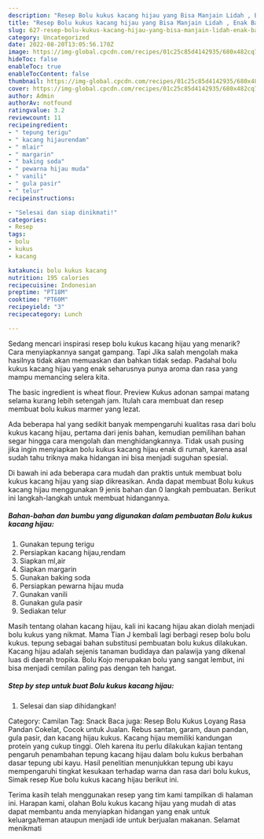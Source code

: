 ```yaml
---
description: "Resep Bolu kukus kacang hijau yang Bisa Manjain Lidah , Enak Banget"
title: "Resep Bolu kukus kacang hijau yang Bisa Manjain Lidah , Enak Banget"
slug: 627-resep-bolu-kukus-kacang-hijau-yang-bisa-manjain-lidah-enak-banget
category: Uncategorized
date: 2022-08-20T13:05:56.170Z
image: https://img-global.cpcdn.com/recipes/01c25c85d4142935/680x482cq70/bolu-kukus-kacang-hijau-foto-resep-utama.jpg
hideToc: false
enableToc: true
enableTocContent: false
thumbnail: https://img-global.cpcdn.com/recipes/01c25c85d4142935/680x482cq70/bolu-kukus-kacang-hijau-foto-resep-utama.jpg
cover: https://img-global.cpcdn.com/recipes/01c25c85d4142935/680x482cq70/bolu-kukus-kacang-hijau-foto-resep-utama.jpg
author: Admin
authorAv: notfound
ratingvalue: 3.2
reviewcount: 11
recipeingredient:
- " tepung terigu"
- " kacang hijaurendam"
- " mlair"
- " margarin"
- " baking soda"
- " pewarna hijau muda"
- " vanili"
- " gula pasir"
- " telur"
recipeinstructions:

- "Selesai dan siap dinikmati!"
categories:
- Resep
tags:
- bolu
- kukus
- kacang

katakunci: bolu kukus kacang 
nutrition: 195 calories
recipecuisine: Indonesian
preptime: "PT18M"
cooktime: "PT60M"
recipeyield: "3"
recipecategory: Lunch

---
```



Sedang mencari inspirasi resep bolu kukus kacang hijau yang menarik? Cara menyiapkannya sangat gampang. Tapi Jika salah mengolah maka hasilnya tidak akan memuaskan dan bahkan tidak sedap. Padahal bolu kukus kacang hijau yang enak seharusnya punya aroma dan rasa yang mampu memancing selera kita.


The basic ingredient is wheat flour. Preview Kukus adonan sampai matang selama kurang lebih setengah jam. Itulah cara membuat dan resep membuat bolu kukus marmer yang lezat.

Ada beberapa hal yang sedikit banyak mempengaruhi kualitas rasa dari bolu kukus kacang hijau, pertama dari jenis bahan, kemudian pemilihan bahan segar hingga cara mengolah dan menghidangkannya. Tidak usah pusing jika ingin menyiapkan bolu kukus kacang hijau enak di rumah, karena asal sudah tahu triknya maka hidangan ini bisa menjadi suguhan spesial.


Di bawah ini ada beberapa cara mudah dan praktis untuk membuat bolu kukus kacang hijau yang siap dikreasikan. Anda dapat membuat Bolu kukus kacang hijau menggunakan 9 jenis bahan dan 0 langkah pembuatan. Berikut ini langkah-langkah untuk membuat hidangannya.

<!--inarticleads1-->

##### Bahan-bahan dan bumbu yang digunakan dalam pembuatan Bolu kukus kacang hijau:

1. Gunakan  tepung terigu
1. Persiapkan  kacang hijau,rendam
1. Siapkan  ml,air
1. Siapkan  margarin
1. Gunakan  baking soda
1. Persiapkan  pewarna hijau muda
1. Gunakan  vanili
1. Gunakan  gula pasir
1. Sediakan  telur


Masih tentang olahan kacang hijau, kali ini kacang hijau akan diolah menjadi bolu kukus yang nikmat. Mama Tian J kembali lagi berbagi resep bolu bolu kukus. tepung sebagai bahan substitusi pembuatan bolu kukus dilakukan. Kacang hijau adalah sejenis tanaman budidaya dan palawija yang dikenal luas di daerah tropika. Bolu Kojo merupakan bolu yang sangat lembut, ini bisa menjadi cemilan paling pas dengan teh hangat. 

<!--inarticleads2-->

##### Step by step untuk buat Bolu kukus kacang hijau:


1. Selesai dan siap dihidangkan!

Category: Camilan Tag: Snack Baca juga: Resep Bolu Kukus Loyang Rasa Pandan Cokelat, Cocok untuk Jualan. Rebus santan, garam, daun pandan, gula pasir, dan kacang hijau kukus. Kacang hijau memiliki kandungan protein yang cukup tinggi. Oleh karena itu perlu dilakukan kajian tentang pengaruh penambahan tepung kacang hijau dalam bolu kukus berbahan dasar tepung ubi kayu. Hasil penelitian menunjukkan tepung ubi kayu mempengaruhi tingkat kesukaan terhadap warna dan rasa dari bolu kukus, Simak resep Kue bolu kukus kacang hijau berikut ini. 

Terima kasih telah menggunakan resep yang tim kami tampilkan di halaman ini. Harapan kami, olahan Bolu kukus kacang hijau yang mudah di atas dapat membantu anda menyiapkan hidangan yang enak untuk keluarga/teman ataupun menjadi ide untuk berjualan makanan. Selamat menikmati
